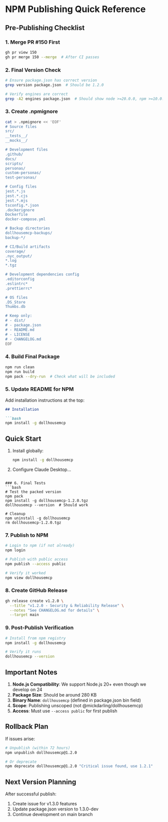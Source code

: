 # NPM Publishing Quick Reference

## Pre-Publishing Checklist

### 1. Merge PR #150 First
```bash
gh pr view 150
gh pr merge 150 --merge  # After CI passes
```

### 2. Final Version Check
```bash
# Ensure package.json has correct version
grep version package.json  # Should be 1.2.0

# Verify engines are correct
grep -A2 engines package.json  # Should show node >=20.0.0, npm >=10.0.0
```

### 3. Create .npmignore
```bash
cat > .npmignore << 'EOF'
# Source files
src/
__tests__/
__mocks__/

# Development files
.github/
docs/
scripts/
personas/
custom-personas/
test-personas/

# Config files
jest.*.js
jest.*.cjs
jest.*.mjs
tsconfig.*.json
.dockerignore
Dockerfile
docker-compose.yml

# Backup directories
dollhousemcp-backups/
backup-*/

# CI/Build artifacts
coverage/
.nyc_output/
*.log
*.tgz

# Development dependencies config
.editorconfig
.eslintrc*
.prettierrc*

# OS files
.DS_Store
Thumbs.db

# Keep only:
# - dist/
# - package.json
# - README.md
# - LICENSE
# - CHANGELOG.md
EOF
```

### 4. Build Final Package
```bash
npm run clean
npm run build
npm pack --dry-run  # Check what will be included
```

### 5. Update README for NPM
Add installation instructions at the top:
```markdown
## Installation

```bash
npm install -g dollhousemcp
```

## Quick Start

1. Install globally:
   ```bash
   npm install -g dollhousemcp
   ```

2. Configure Claude Desktop...
```

### 6. Final Tests
```bash
# Test the packed version
npm pack
npm install -g dollhousemcp-1.2.0.tgz
dollhousemcp --version  # Should work

# Cleanup
npm uninstall -g dollhousemcp
rm dollhousemcp-1.2.0.tgz
```

### 7. Publish to NPM
```bash
# Login to npm (if not already)
npm login

# Publish with public access
npm publish --access public

# Verify it worked
npm view dollhousemcp
```

### 8. Create GitHub Release
```bash
gh release create v1.2.0 \
  --title "v1.2.0 - Security & Reliability Release" \
  --notes "See CHANGELOG.md for details" \
  --target main
```

### 9. Post-Publish Verification
```bash
# Install from npm registry
npm install -g dollhousemcp

# Verify it runs
dollhousemcp --version
```

## Important Notes

1. **Node.js Compatibility**: We support Node.js 20+ even though we develop on 24
2. **Package Size**: Should be around 280 KB
3. **Binary Name**: `dollhousemcp` (defined in package.json bin field)
4. **Scope**: Publishing unscoped (not @mickdarling/dollhousemcp)
5. **Access**: Must use `--access public` for first publish

## Rollback Plan

If issues arise:
```bash
# Unpublish (within 72 hours)
npm unpublish dollhousemcp@1.2.0

# Or deprecate
npm deprecate dollhousemcp@1.2.0 "Critical issue found, use 1.2.1"
```

## Next Version Planning

After successful publish:
1. Create issue for v1.3.0 features
2. Update package.json version to 1.3.0-dev
3. Continue development on main branch